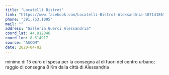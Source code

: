 ```yaml
---
title: "Locatelli Bistrot"
link: "https://www.facebook.com/Locatelli-Bistrot-Alessandria-107141867498533/"
phone: "391.763.1095"
mail: ""
address: "Galleria Guerci Alessandria"
coord_lat: 44.912846
coord_lon: 8.614917
source: "ASCOM"
date: 2020-04-02
---
```

minimo di 15 euro di spesa per la consegna al di fuori del centro urbano; raggio di consegna 8 Km dalla città di Alessandria

